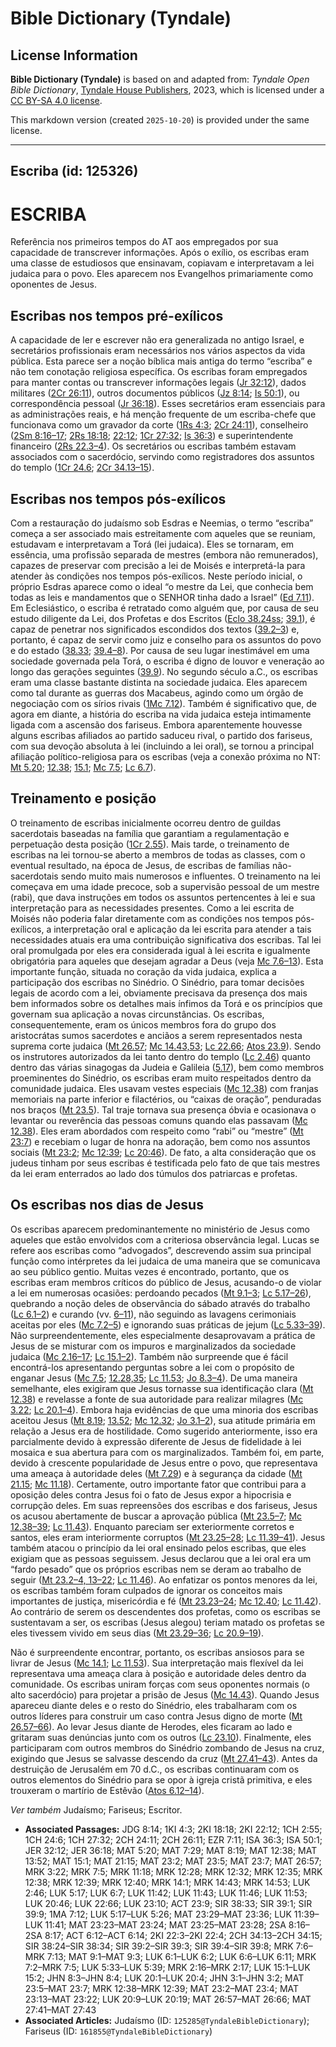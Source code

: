 # Bible Dictionary (Tyndale)

## License Information

**Bible Dictionary (Tyndale)** is based on and adapted from: _Tyndale Open Bible Dictionary_, [Tyndale House Publishers](https://tyndaleopenresources.com/), 2023, which is licensed under a [CC BY-SA 4.0 license](https://creativecommons.org/licenses/by-sa/4.0/legalcode.en).

This markdown version (created `2025-10-20`) is provided under the same license.



--------------------------------

## Escriba (id: 125326)

ESCRIBA
=======

Referência nos primeiros tempos do AT aos empregados por sua capacidade de transcrever informações. Após o exílio, os escribas eram uma classe de estudiosos que ensinavam, copiavam e interpretavam a lei judaica para o povo. Eles aparecem nos Evangelhos primariamente como oponentes de Jesus.

Escribas nos tempos pré\-exílicos
---------------------------------

A capacidade de ler e escrever não era generalizada no antigo Israel, e secretários profissionais eram necessários nos vários aspectos da vida pública. Esta parece ser a noção bíblica mais antiga do termo “escriba” e não tem conotação religiosa específica. Os escribas foram empregados para manter contas ou transcrever informações legais ([Jr 32:12](https://ref.ly/Jer32:12)), dados militares ([2Cr 26:11](https://ref.ly/2Chr26:11)), outros documentos públicos ([Jz 8:14](https://ref.ly/Judg8:14); [Is 50:1](https://ref.ly/Isa50:1)), ou correspondência pessoal ([Jr 36:18](https://ref.ly/Jer36:18)). Esses secretários eram essenciais para as administrações reais, e há menção frequente de um escriba\-chefe que funcionava como um gravador da corte ([1Rs 4:3](https://ref.ly/1Kgs4:3); [2Cr 24:11](https://ref.ly/2Chr24:11)), conselheiro ([2Sm 8:16–17](https://ref.ly/2Sam8:16-2Sam8:17); [2Rs 18:18](https://ref.ly/2Kgs18:18); [22:12](https://ref.ly/2Kgs22:12); [1Cr 27:32](https://ref.ly/1Chr27:32); [Is 36:3](https://ref.ly/Isa36:3)) e superintendente financeiro ([2Rs 22\.3–4](https://ref.ly/2Kgs22:3-2Kgs22:4)). Os secretários ou escribas também estavam associados com o sacerdócio, servindo como registradores dos assuntos do templo ([1Cr 24\.6](https://ref.ly/1Chr24:6); [2Cr 34\.13–15](https://ref.ly/2Chr34:13-2Chr34:15)).

Escribas nos tempos pós\-exílicos
---------------------------------

Com a restauração do judaísmo sob Esdras e Neemias, o termo “escriba” começa a ser associado mais estreitamente com aqueles que se reuniam, estudavam e interpretavam a Torá (lei judaica). Eles se tornaram, em essência, uma profissão separada de mestres (embora não remunerados), capazes de preservar com precisão a lei de Moisés e interpretá\-la para atender às condições nos tempos pós\-exílicos. Neste período inicial, o próprio Esdras aparece como o ideal “o mestre da Lei, que conhecia bem todas as leis e mandamentos que o SENHOR tinha dado a Israel” ([Ed 7\.11](https://ref.ly/Ezra7:11)). Em Eclesiástico, o escriba é retratado como alguém que, por causa de seu estudo diligente da Lei, dos Profetas e dos Escritos ([Eclo 38\.24ss](https://ref.ly/Sir38:24-Sir38:34); [39\.1](https://ref.ly/Sir39:1)), é capaz de penetrar nos significados escondidos dos textos ([39\.2–3](https://ref.ly/Sir39:2-Sir39:3)) e, portanto, é capaz de servir como juiz e conselho para os assuntos do povo e do estado ([38\.33](https://ref.ly/Sir38:33); [39\.4–8](https://ref.ly/Sir39:4-Sir39:8)). Por causa de seu lugar inestimável em uma sociedade governada pela Torá, o escriba é digno de louvor e veneração ao longo das gerações seguintes ([39\.9](https://ref.ly/Sir39:9)). No segundo século a.C., os escribas eram uma classe bastante distinta na sociedade judaica. Eles aparecem como tal durante as guerras dos Macabeus, agindo como um órgão de negociação com os sírios rivais ([1Mc 7\.12](https://ref.ly/1Macc7:12)). Também é significativo que, de agora em diante, a história do escriba na vida judaica esteja intimamente ligada com a ascensão dos fariseus. Embora aparentemente houvesse alguns escribas afiliados ao partido saduceu rival, o partido dos fariseus, com sua devoção absoluta à lei (incluindo a lei oral), se tornou a principal afiliação político\-religiosa para os escribas (veja a conexão próxima no NT: [Mt 5\.20](https://ref.ly/Matt5:20); [12\.38](https://ref.ly/Matt12:38); [15\.1](https://ref.ly/Matt15:1); [Mc 7\.5](https://ref.ly/Mark7:5); [Lc 6\.7](https://ref.ly/Luke6:7)).

Treinamento e posição
---------------------

O treinamento de escribas inicialmente ocorreu dentro de guildas sacerdotais baseadas na família que garantiam a regulamentação e perpetuação desta posição ([1Cr 2\.55](https://ref.ly/1Chr2:55)). Mais tarde, o treinamento de escribas na lei tornou\-se aberto a membros de todas as classes, com o eventual resultado, na época de Jesus, de escribas de famílias não\-sacerdotais sendo muito mais numerosos e influentes. O treinamento na lei começava em uma idade precoce, sob a supervisão pessoal de um mestre (rabi), que dava instruções em todos os assuntos pertencentes à lei e sua interpretação para as necessidades presentes. Como a lei escrita de Moisés não poderia falar diretamente com as condições nos tempos pós\-exílicos, a interpretação oral e aplicação da lei escrita para atender a tais necessidades atuais era uma contribuição significativa dos escribas. Tal lei oral promulgada por eles era considerada igual à lei escrita e igualmente obrigatória para aqueles que desejam agradar a Deus (veja [Mc 7\.6–13](https://ref.ly/Mark7:6-Mark7:13)). Esta importante função, situada no coração da vida judaica, explica a participação dos escribas no Sinédrio. O Sinédrio, para tomar decisões legais de acordo com a lei, obviamente precisava da presença dos mais bem informados sobre os detalhes mais ínfimos da Torá e os princípios que governam sua aplicação a novas circunstâncias. Os escribas, consequentemente, eram os únicos membros fora do grupo dos aristocrátas sumos sacerdotes e anciãos a serem representados nesta suprema corte judaica ([Mt 26\.57](https://ref.ly/Matt26:57); [Mc 14\.43,53](https://ref.ly/Mark14:43); [Lc 22\.66](https://ref.ly/Luke22:66); [Atos 23\.9](https://ref.ly/Acts23:9)). Sendo os instrutores autorizados da lei tanto dentro do templo ([Lc 2\.46](https://ref.ly/Luke2:46)) quanto dentro das várias sinagogas da Judeia e Galileia ([5\.17](https://ref.ly/Luke5:17)), bem como membros proeminentes do Sinédrio, os escribas eram muito respeitados dentro da comunidade judaica. Eles usavam vestes especiais ([Mc 12\.38](https://ref.ly/Mark12:38)) com franjas memoriais na parte inferior e filactérios, ou “caixas de oração”, penduradas nos braços ([Mt 23\.5](https://ref.ly/Matt23:5)). Tal traje tornava sua presença óbvia e ocasionava o levantar ou reverência das pessoas comuns quando elas passavam ([Mc 12\.38](https://ref.ly/Mark12:38)). Eles eram abordados com respeito como “rabi” ou “mestre” ([Mt 23:7](https://ref.ly/Matt23:7)) e recebiam o lugar de honra na adoração, bem como nos assuntos sociais ([Mt 23:2](https://ref.ly/Matt23:2); [Mc 12:39](https://ref.ly/Mark12:39); [Lc 20:46](https://ref.ly/Luke20:46)). De fato, a alta consideração que os judeus tinham por seus escribas é testificada pelo fato de que tais mestres da lei eram enterrados ao lado dos túmulos dos patriarcas e profetas.

Os escribas nos dias de Jesus
-----------------------------

Os escribas aparecem predominantemente no ministério de Jesus como aqueles que estão envolvidos com a criteriosa observância legal. Lucas se refere aos escribas como “advogados”, descrevendo assim sua principal função como intérpretes da lei judaica de uma maneira que se comunicava ao seu público gentio. Muitas vezes é encontrado, portanto, que os escribas eram membros críticos do público de Jesus, acusando\-o de violar a lei em numerosas ocasiões: perdoando pecados ([Mt 9\.1–3](https://ref.ly/Matt9:1-Matt9:3); [Lc 5\.17–26](https://ref.ly/Luke5:17-Luke5:26)), quebrando a noção deles de observância do sábado através do trabalho ([Lc 6\.1–2](https://ref.ly/Luke6:1-Luke6:2)) e curando (vv. [6–11](https://ref.ly/Luke6:6-Luke6:11)), não seguindo as lavagens cerimoniais aceitas por eles ([Mc 7\.2–5](https://ref.ly/Mark7:2-Mark7:5)) e ignorando suas práticas de jejum ([Lc 5\.33–39](https://ref.ly/Luke5:33-Luke5:39)). Não surpreendentemente, eles especialmente desaprovavam a prática de Jesus de se misturar com os impuros e marginalizados da sociedade judaica ([Mc 2\.16–17](https://ref.ly/Mark2:16-Mark2:17); [Lc 15\.1–2](https://ref.ly/Luke15:1-Luke15:2)). Também não surpreende que é fácil encontrá\-los apresentando perguntas sobre a lei com o propósito de enganar Jesus ([Mc 7\.5](https://ref.ly/Mark7:5); [12\.28,35](https://ref.ly/Mark12:28); [Lc 11\.53](https://ref.ly/Luke11:53); [Jo 8\.3–4](https://ref.ly/John8:3-John8:4)). De uma maneira semelhante, eles exigiram que Jesus tornasse sua identificação clara ([Mt 12\.38](https://ref.ly/Matt12:38)) e revelasse a fonte de sua autoridade para realizar milagres ([Mc 3\.22](https://ref.ly/Mark3:22); [Lc 20\.1–4](https://ref.ly/Luke20:1-Luke20:4)). Embora haja evidências de que uma minoria dos escribas aceitou Jesus ([Mt 8\.19](https://ref.ly/Matt8:19); [13\.52](https://ref.ly/Matt13:52); [Mc 12\.32](https://ref.ly/Mark12:32); [Jo 3\.1–2](https://ref.ly/John3:1-John3:2)), sua atitude primária em relação a Jesus era de hostilidade. Como sugerido anteriormente, isso era parcialmente devido à expressão diferente de Jesus de fidelidade à lei mosaica e sua abertura para com os marginalizados. Também foi, em parte, devido à crescente popularidade de Jesus entre o povo, que representava uma ameaça à autoridade deles ([Mt 7\.29](https://ref.ly/Matt7:29)) e à segurança da cidade ([Mt 21\.15](https://ref.ly/Matt21:15); [Mc 11\.18](https://ref.ly/Mark11:18)). Certamente, outro importante fator que contribui para a oposição deles contra Jesus foi o fato de Jesus expor a hipocrisia e corrupção deles. Em suas repreensões dos escribas e dos fariseus, Jesus os acusou abertamente de buscar a aprovação pública ([Mt 23\.5–7](https://ref.ly/Matt23:5-Matt23:7); [Mc 12\.38–39](https://ref.ly/Mark12:38-Mark12:39); [Lc 11\.43](https://ref.ly/Luke11:43)). Enquanto pareciam ser exteriormente corretos e santos, eles eram interiormente corruptos ([Mt 23\.25–28](https://ref.ly/Matt23:25-Matt23:28); [Lc 11\.39–41](https://ref.ly/Luke11:39-Luke11:41)). Jesus também atacou o princípio da lei oral ensinado pelos escribas, que eles exigiam que as pessoas seguissem. Jesus declarou que a lei oral era um “fardo pesado” que os próprios escribas nem se deram ao trabalho de seguir ([Mt 23\.2–4, 13–22](https://ref.ly/Matt23:2-Matt23:4); [Lc 11\.46](https://ref.ly/Luke11:46)). Ao enfatizar os pontos menores da lei, os escribas também foram culpados de ignorar os conceitos mais importantes de justiça, misericórdia e fé ([Mt 23\.23–24](https://ref.ly/Matt23:23-Matt23:24); [Mc 12\.40](https://ref.ly/Mark12:40); [Lc 11\.42](https://ref.ly/Luke11:42)). Ao contrário de serem os descendentes dos profetas, como os escribas se sustentavam a ser, os escribas (Jesus alegou) teriam matado os profetas se eles tivessem vivido em seus dias ([Mt 23\.29–36](https://ref.ly/Matt23:29-Matt23:36); [Lc 20\.9–19](https://ref.ly/Luke20:9-Luke20:19)).

Não é surpreendente encontrar, portanto, os escribas ansiosos para se livrar de Jesus ([Mc 14\.1](https://ref.ly/Mark14:1); [Lc 11\.53](https://ref.ly/Luke11:53)). Sua interpretação mais flexível da lei representava uma ameaça clara à posição e autoridade deles dentro da comunidade. Os escribas uniram forças com seus oponentes normais (o alto sacerdócio) para projetar a prisão de Jesus ([Mc 14\.43](https://ref.ly/Mark14:43)). Quando Jesus apareceu diante deles e o resto do Sinédrio, eles trabalharam com os outros líderes para construir um caso contra Jesus digno de morte ([Mt 26\.57–66](https://ref.ly/Matt26:57-Matt26:66)). Ao levar Jesus diante de Herodes, eles ficaram ao lado e gritaram suas denúncias junto com os outros ([Lc 23\.10](https://ref.ly/Luke23:10)). Finalmente, eles participaram com outros membros do Sinédrio zombando de Jesus na cruz, exigindo que Jesus se salvasse descendo da cruz ([Mt 27\.41–43](https://ref.ly/Matt27:41-Matt27:43)). Antes da destruição de Jerusalém em 70 d.C., os escribas continuaram com os outros elementos do Sinédrio para se opor à igreja cristã primitiva, e eles trouxeram o martírio de Estêvão ([Atos 6\.12–14](https://ref.ly/Acts6:12-Acts6:14)).

*Ver também* Judaísmo; Fariseus; Escritor.

* **Associated Passages:** JDG 8:14; 1KI 4:3; 2KI 18:18; 2KI 22:12; 1CH 2:55; 1CH 24:6; 1CH 27:32; 2CH 24:11; 2CH 26:11; EZR 7:11; ISA 36:3; ISA 50:1; JER 32:12; JER 36:18; MAT 5:20; MAT 7:29; MAT 8:19; MAT 12:38; MAT 13:52; MAT 15:1; MAT 21:15; MAT 23:2; MAT 23:5; MAT 23:7; MAT 26:57; MRK 3:22; MRK 7:5; MRK 11:18; MRK 12:28; MRK 12:32; MRK 12:35; MRK 12:38; MRK 12:39; MRK 12:40; MRK 14:1; MRK 14:43; MRK 14:53; LUK 2:46; LUK 5:17; LUK 6:7; LUK 11:42; LUK 11:43; LUK 11:46; LUK 11:53; LUK 20:46; LUK 22:66; LUK 23:10; ACT 23:9; SIR 38:33; SIR 39:1; SIR 39:9; 1MA 7:12; LUK 5:17–LUK 5:26; MAT 23:29–MAT 23:36; LUK 11:39–LUK 11:41; MAT 23:23–MAT 23:24; MAT 23:25–MAT 23:28; 2SA 8:16–2SA 8:17; ACT 6:12–ACT 6:14; 2KI 22:3–2KI 22:4; 2CH 34:13–2CH 34:15; SIR 38:24–SIR 38:34; SIR 39:2–SIR 39:3; SIR 39:4–SIR 39:8; MRK 7:6–MRK 7:13; MAT 9:1–MAT 9:3; LUK 6:1–LUK 6:2; LUK 6:6–LUK 6:11; MRK 7:2–MRK 7:5; LUK 5:33–LUK 5:39; MRK 2:16–MRK 2:17; LUK 15:1–LUK 15:2; JHN 8:3–JHN 8:4; LUK 20:1–LUK 20:4; JHN 3:1–JHN 3:2; MAT 23:5–MAT 23:7; MRK 12:38–MRK 12:39; MAT 23:2–MAT 23:4; MAT 23:13–MAT 23:22; LUK 20:9–LUK 20:19; MAT 26:57–MAT 26:66; MAT 27:41–MAT 27:43
* **Associated Articles:** Judaísmo (ID: `125285@TyndaleBibleDictionary`); Fariseus (ID: `161855@TyndaleBibleDictionary`)

